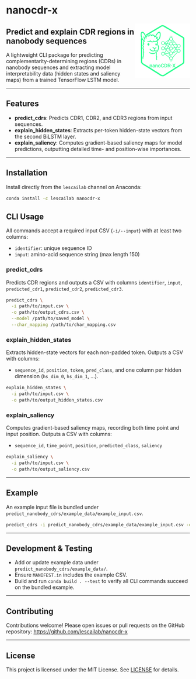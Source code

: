 # nanocdr-x 

<img align="right" style="vertical-align: top;" src="./assets/nanoCDR-X_logo_green.png" alt="nanocdr-x logo" height="150" width="150">

## Predict and explain CDR regions in nanobody sequences

A lightweight CLI package for predicting complementarity-determining regions (CDRs) in nanobody sequences and extracting model interpretability data (hidden states and saliency maps) from a trained TensorFlow LSTM model.

---

## Features

- **predict_cdrs**: Predicts CDR1, CDR2, and CDR3 regions from input sequences.
- **explain_hidden_states**: Extracts per-token hidden-state vectors from the second BiLSTM layer.
- **explain_saliency**: Computes gradient-based saliency maps for model predictions, outputting detailed time- and position-wise importances.

---

## Installation

Install directly from the `lescailab` channel on Anaconda:

```bash
conda install -c lescailab nanocdr-x
```
## CLI Usage

All commands accept a required input CSV (`-i/--input`) with at least two columns:

- `identifier`: unique sequence ID
- `input`: amino-acid sequence string (max length 150)

### predict_cdrs

Predicts CDR regions and outputs a CSV with columns `identifier`, `input`, `predicted_cdr1`, `predicted_cdr2`, `predicted_cdr3`.

```bash
predict_cdrs \
  -i path/to/input.csv \
  -o path/to/output_cdrs.csv \
  --model /path/to/saved_model \
  --char_mapping /path/to/char_mapping.csv
```

### explain_hidden_states

Extracts hidden-state vectors for each non-padded token. Outputs a CSV with columns:

- `sequence_id`, `position`, `token`, `pred_class`, and one column per hidden dimension (`hs_dim_0`, `hs_dim_1`, ...).

```bash
explain_hidden_states \
  -i path/to/input.csv \
  -o path/to/output_hidden_states.csv
```

### explain_saliency

Computes gradient-based saliency maps, recording both time point and input position. Outputs a CSV with columns:

- `sequence_id`, `time_point`, `position`, `predicted_class`, `saliency`

```bash
explain_saliency \
  -i path/to/input.csv \
  -o path/to/output_saliency.csv
```

---

## Example

An example input file is bundled under `predict_nanobody_cdrs/example_data/example_input.csv`.

```bash
predict_cdrs -i predict_nanobody_cdrs/example_data/example_input.csv -o example_cdrs.csv
```

---

## Development & Testing

- Add or update example data under `predict_nanobody_cdrs/example_data/`.
- Ensure `MANIFEST.in` includes the example CSV.
- Build and run `conda build . --test` to verify all CLI commands succeed on the bundled example.

---

## Contributing

Contributions welcome! Please open issues or pull requests on the GitHub repository: <https://github.com/lescailab/nanocdr-x>

---

## License

This project is licensed under the MIT License. See [LICENSE](LICENSE) for details.

